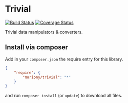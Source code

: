 Trivial
=======

[![Build Status](https://travis-ci.org/moriony/trivial.svg?branch=master)](https://travis-ci.org/moriony/trivial) 
[![Coverage Status](https://coveralls.io/repos/moriony/trivial/badge.svg?branch=master&service=github)](https://coveralls.io/github/moriony/trivial?branch=master)

Trivial data manipulators & converters.

## Install via composer

Add in your ```composer.json``` the require entry for this library.
```json
{
    "require": {
        "moriony/trivial": "*"
    }
}
```
and run ```composer install``` (or ```update```) to download all files.
